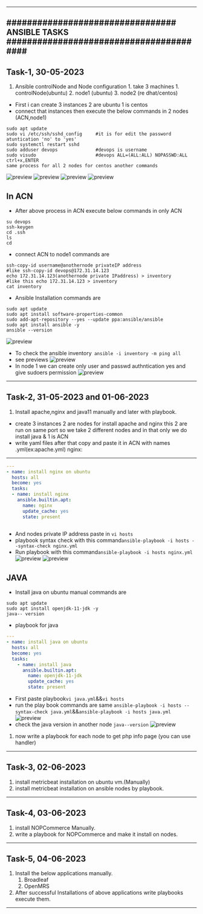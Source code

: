 --------------------------------------------------------------------------------------------------------------------------------------
################################# ANSIBLE TASKS ########################################
---------------------------------------------------------------------------------------------------------------------------------------
Task-1, 30-05-2023
-----------------
 1. Ansible controlNode and Node configuration
        1. take 3 machines
            1. controlNode(ubuntu)
            2. node1 (ubuntu)
            3. node2 (re dhat/centos)
* First i can create 3 instances 2 are ubuntu 1 is centos
* connect that instances then execute the below commands in 2 nodes (ACN,node1)
```
sudo apt update
sudo vi /etc/ssh/sshd_config     #it is for edit the password atuntication 'no' to 'yes'
sudo systemctl restart sshd
sudo adduser devops              #devops is username
sudo visudo                      #devops ALL=(ALL:ALL) NOPASSWD:ALL
ctrl+x,ENTER
same process for all 2 nodes for centos another commands
```
![preview](../../ansibleimages/ans1.png)
![preview](../../ansibleimages/ans2.png)
![preview](../../ansibleimages/ans3.png)
![preview](../../ansibleimages/ans4.png)

In ACN
-------

* After above process in ACN execute below commands in only ACN

```
su devops
ssh-keygen
cd .ssh
ls
cd 
```
* connect ACN to node1 commands are
```
ssh-copy-id username@anothernode privateIP address       
#like ssh-copy-id devops@172.31.14.123
echo 172.31.14.123(anothernode private IPaddress) > inventory 
#like this echo 172.31.14.123 > inventory
cat inventory
```
* Ansible Installation commands are
```
sudo apt update
sudo apt install software-properties-common
sudo add-apt-repository --yes --update ppa:ansible/ansible
sudo apt install ansible -y
ansible --version
```
![preview](../../ansibleimages/ans5.png)
* To check the ansible inventory`` ansible -i inventory -m ping all``
* see previews
![preview](../../ansibleimages/ans6.png)
* In node 1 we can create only user and passwd authntication yes and give sudoers permission
![preview](../../ansibleimages/ans7.png)


---------------------------------------------------------------------------------------------------------------------------------------

Task-2, 31-05-2023 and 01-06-2023
-------------------------------------------

1. Install apache,nginx and java11 manually and later with playbook.
* create 3 instances 2 are nodes for install apache and nginx this 2 are run on same port so we take 2 different nodes and in that only we do install java & 1 is ACN
* write yaml files after that copy and paste it in ACN with names .yml(ex:apache.yml)
nginx:
------

```yml
---
- name: install nginx on ubuntu
  hosts: all
  become: yes
  tasks:
  - name: install nginx
    ansible.builtin.apt:
      name: nginx
      update_cache: yes
      state: present
     
```
* And nodes private IP address paste in ``vi hosts``
* playbook syntax check with this command``ansible-playbook -i hosts --syntax-check nginx.yml``
* Run playbook with this command``ansible-playbook -i hosts nginx.yml``
![preview](../../ansibleimages/ans8.png)
![preview](../../ansibleimages/ans9.png)

JAVA
----

* Install java on ubuntu manual commands are
```
sudo apt update
sudo apt install openjdk-11-jdk -y
java-- version
```
* playbook for java
```yml
---
- name: install java on ubuntu
  hosts: all
  become: yes
  tasks:
    - name: install java
      ansible.builtin.apt:
        name: openjdk-11-jdk
        update_cache: yes
        state: present                           
```
* First paste playbook``vi java.yml``&&``vi hosts``
* run the play book commands are same ``ansible-playbook -i hosts --syntax-check java.yml``&&``ansible-playbook -i hosts java.yml``
![preview](../../ansibleimages/ans10.png)
* check the java version in another node ``java--version``
![preview](../../ansibleimages/ans11.png)

 
 
 
 
 
 
 
 
 
 
 
 
 
 
 
 
 
 
 
 
 
 
 
 
 
 
 
 
 
 
 
 
 
 
 
 
 
 
 
 
 
 
 
 
 
 1. now write a playbook for each node to get php info page (you can use handler)
---------------------------------------------------------------------------------------------------------------------------------------
Task-3, 02-06-2023
-----------------------
 1. install metricbeat installation on ubuntu vm.(Manually)
 2. install metricbeat installation on ansible nodes by playbook.
----------------------------------------------------------------------------------------------------------------------------------------
Task-4, 03-06-2023
-----------------------
 1. install NOPCommerce Manually.
 2. write a playbook for NOPCommerce and make it install on nodes.
----------------------------------------------------------------------------------------------------------------------------------------
Task-5, 04-06-2023
-----------------------
 1. Install the below applications manually.
    1. Broadleaf
    2. OpenMRS
 2. After successful Installations of above applications write playbooks execute them.
---------------------------------------------------------------------------------------------------------------------------------------